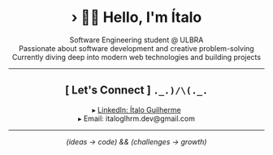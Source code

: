 <h1 align="center">› 👋😊 Hello, I'm Ítalo</h1>

<p align="center">
Software Engineering student @ ULBRA<br>
Passionate about software development and creative problem-solving<br>
Currently diving deep into modern web technologies and building projects
</p>

<hr>

<h2 align="center">[ Let's Connect ] <code>._.)/\(._.</code></h2>

<p align="center">
▸ <a href="https://www.linkedin.com/in/italo-guilherme">LinkedIn: Ítalo Guilherme</a><br>
▸ Email: italoglhrm.dev@gmail.com
</p>

<hr>

<p align="center"><i>(ideas → code) && (challenges → growth)</i></p>
